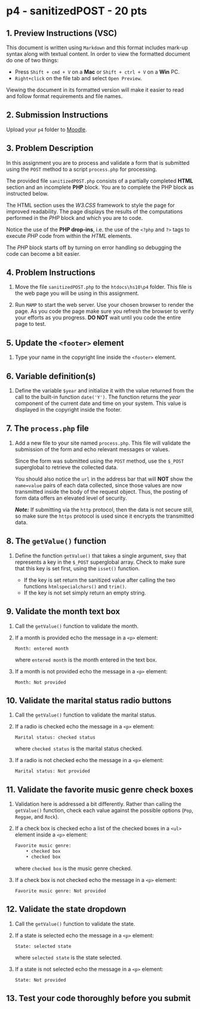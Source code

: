 # p4 - sanitizedPOST - 20 pts

## 1. Preview Instructions (VSC)

This document is written using `Markdown` and this format includes mark-up
syntax along with textual content. In order to view the formatted document do
one of two things:

* Press `Shift + cmd + V` on a **Mac** or `Shift + ctrl + V` on a **Win** PC.
* `Right+click` on the file tab and select `Open Preview`.

Viewing the document in its formatted version will make it easier to read and
follow format requirements and file names.

## 2. Submission Instructions

Upload your `p4` folder to [Moodle](classes.cs.siue.edu).

## 3. Problem Description

In this assignment you are to process and validate a form that is submitted
using the `POST` method to a script `process.php` for processing.

The provided file `sanitizedPOST.php` consists of a partially completed **HTML**
section and an incomplete **PHP** block. You are to complete the PHP block as
instructed below.

The HTML section uses the *W3.CSS* framework to style the page for improved
readability. The page displays the results of the computations performed in the
*PHP* block and which you are to code.

Notice the use of the **PHP drop-ins**, i.e. the use of the `<?php` and `?>`
tags to execute *PHP* code from within the *HTML* elements.

The *PHP* block starts off by turning on error handling so debugging the code
can become a bit easier.

## 4. Problem Instructions

1. Move the file `sanitizedPOST.php` to the `htdocs\hs10\p4` folder. This file
is the web page you will be using in this assignment.

1. Run `MAMP` to start the web server. Use your chosen browser to render the
page. As you code the page make sure you refresh the browser to verify your
efforts as you progress. **DO NOT** wait until you code the entire page to test.

## 5. Update the `<footer>` element

1. Type your name in the copyright line inside the `<footer>` element.

## 6. Variable definition(s)

1. Define the variable `$year` and initialize it with the value returned from
the call to the built-in function `date('Y')`. The function returns the *year*
component of the current date and time on your system. This value is displayed
in the copyright inside the footer.

## 7. The `process.php` file

1. Add a new file to your site named `process.php`. This file will validate the
submission of the form and echo relevant messages or values.

    Since the form was submitted using the `POST` method, use the `$_POST`
    superglobal to retrieve the collected data.

    You should also notice the `url` in the address bar that will **NOT** show
    the `name=value` pairs of each data collected, since those values are now
    transmitted inside the body of the request object. Thus, the posting of form
    data offers an elevated level of security.

    *__Note:__* If submitting via the `http` protocol, then the data is not
    secure still, so make sure the `https` protocol is used since it encrypts
    the transmitted data.

## 8. The `getValue()` function

1. Define the function `getValue()` that takes a single argument, `$key` that
represents a key in the `$_POST` superglobal array. Check to make sure that this
key is set first, using the `isset()` function.

    * If the key is set return the sanitized value after calling the two
    functions `htmlspecialchars()` and `trim()`.
    * If the key is not set simply return an empty string.

## 9. Validate the month text box

1. Call the `getValue()` function to validate the month.
1. If a month is provided echo the message in a `<p>` element:

    ```text
    Month: entered month
    ```

     where `entered month` is the month entered in the text box.
1. If a month is not provided echo the message in a `<p>` element:

    ```text
    Month: Not provided
    ```

## 10. Validate the marital status radio buttons

1. Call the `getValue()` function to validate the marital status.
1. If a radio is checked echo the message in a `<p>` element:

    ```text
    Marital status: checked status
    ```

     where `checked status` is the marital status checked.
1. If a radio is not checked echo the message in a `<p>` element:

    ```text
    Marital status: Not provided
    ```

## 11. Validate the favorite music genre check boxes

1. Validation here is addressed a bit differently. Rather than calling the
`getValue()` function, check each value against the possible options (`Pop`,
`Reggae`, and `Rock`).
1. If a check box is checked echo a list of the checked boxes in a `<ul>`
element inside a `<p>` element:

    ```html
    Favorite music genre: 
        • checked box
        • checked box
    ```

     where `checked box` is the music genre checked.
1. If a check box is not checked echo the message in a `<p>` element:

    ```text
    Favorite music genre: Not provided
    ```

## 12. Validate the state dropdown

1. Call the `getValue()` function to validate the state.
1. If a state is selected echo the message in a `<p>` element:

    ```text
    State: selected state
    ```

     where `selected state` is the state selected.
1. If a state is not selected echo the message in a `<p>` element:

    ```text
    State: Not provided
    ```

## 13. Test your code thoroughly before you submit
